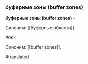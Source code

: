 ### буферные зоны (buffer zones)

**буферные зоны (buffer zones)** -

Синоним: [[буферные области]].

#ббк

Синоним: [[buffer zones]].

#translated
